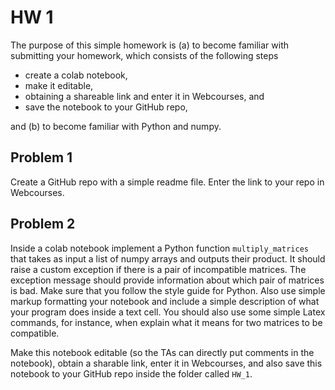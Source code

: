 # HW 1

The purpose of this simple homework is (a) to become familiar with submitting your homework, which consists of the following steps

- create a colab notebook, 
- make it editable,
- obtaining a shareable link and enter it in Webcourses, and
- save the notebook to your GitHub repo,

and (b) to become familiar with Python and numpy.

## Problem 1

Create a GitHub repo with a simple readme file. Enter the link to your repo in Webcourses.

## Problem 2

Inside a colab notebook implement a Python function ```multiply_matrices``` that takes as input a list of numpy arrays and outputs their product.  It should raise a custom exception if there is a pair of incompatible matrices.  The exception message should provide information about which pair of matrices is bad. Make sure that you follow the style guide for Python. Also use simple markup formatting your notebook and include a simple description of what your program does inside a text cell.  You should also use some simple Latex commands, for instance, when explain what it means for two matrices to be compatible.

Make this notebook editable (so the TAs can directly put comments in the notebook), obtain a sharable link, enter it in Webcourses, and also save this notebook to your GitHub repo inside the folder called ```HW_1```.




